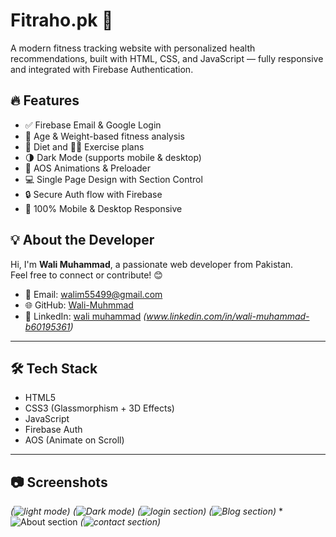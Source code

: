 # Fitraho.pk 💪

A modern fitness tracking website with personalized health recommendations, built with HTML, CSS, and JavaScript — fully responsive and integrated with Firebase Authentication.

## 🔥 Features
- ✅ Firebase Email & Google Login
- 🎯 Age & Weight-based fitness analysis
- 🍎 Diet and 🏋️‍♂️ Exercise plans
- 🌗 Dark Mode (supports mobile & desktop)
- 🚀 AOS Animations & Preloader
- 💻 Single Page Design with Section Control
- 🔒 Secure Auth flow with Firebase
- 📱 100% Mobile & Desktop Responsive

## 💡 About the Developer

Hi, I'm **Wali Muhammad**, a passionate web developer from Pakistan.  
Feel free to connect or contribute! 😊

- 📧 Email: [walim55499@gmail.com](mailto:walim55499@gmail.com)
- 🌐 GitHub: [Wali-Muhmmad](https://github.com/Wali-Muhmmad)
- 🔗 LinkedIn: [wali muhammad](#) *(www.linkedin.com/in/wali-muhammad-b60195361)*

---

## 🛠️ Tech Stack

- HTML5  
- CSS3 (Glassmorphism + 3D Effects)  
- JavaScript  
- Firebase Auth  
- AOS (Animate on Scroll)

---

## 📷 Screenshots 

*(![light mode](image.png))*
*(![Dark mode](image-1.png))*
*(![login section](image-2.png))*
*(![Blog section](image-3.png))*
*![About section](image-4.png)
*(![contact section](image-5.png))* 

